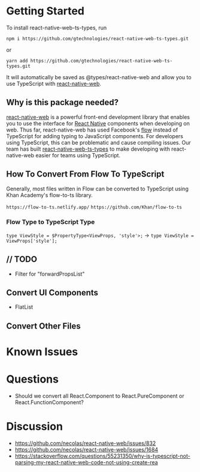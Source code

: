 # Getting Started

To install react-native-web-ts-types, run

`npm i https://github.com/gtechnologies/react-native-web-ts-types.git`

or

`yarn add https://github.com/gtechnologies/react-native-web-ts-types.git`

It will automatically be saved as @types/react-native-web and allow you to use TypeScript with [react-native-web](https://github.com/necolas/react-native-web).

## Why is this package needed?

[react-native-web](https://github.com/necolas/react-native-web) is a powerful front-end development library that enables you to use the interface for [React Native](https://reactnative.dev/) components when developing on web. Thus far, react-native-web has used Facebook's [flow](https://flow.org/) instead of TypeScript for adding typing to JavaScript components. For developers using TypeScript, this can be problematic and cause compiling issues. Our team has built [react-native-web-ts-types](https://github.com/gtechnologies/react-native-web-ts-types.git) to make developing with react-native-web easier for teams using TypeScript.

## How To Convert From Flow To TypeScript

Generally, most files written in Flow can be converted to TypeScript using Khan Academy's flow-to-ts library.

`https://flow-to-ts.netlify.app/`
`https://github.com/Khan/flow-to-ts`

### Flow Type to TypeScript Type

`type ViewStyle = $PropertyType<ViewProps, 'style'>;` -> `type ViewStyle = ViewProps['style'];`

## // TODO

-   Filter for "forwardPropsList"

## Convert UI Components

-   FlatList

## Convert Other Files

# Known Issues

# Questions

-   Should we convert all React.Component to React.PureComponent or React.FunctionComponent?

# Discussion

-   https://github.com/necolas/react-native-web/issues/832
-   https://github.com/necolas/react-native-web/issues/1684
-   https://stackoverflow.com/questions/55231350/why-is-typescript-not-parsing-my-react-native-web-code-not-using-create-rea

